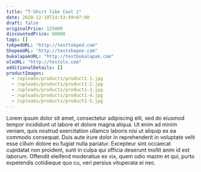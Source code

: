 ```yaml
---
title: "T-Shirt like Cool 1"
date: 2020-12-18T14:53:49+07:00
draft: false
originalPrice: 125000
discountedPrice: 80000
tags: []
tokpedURL: "http://testtokped.com"
ShopeeURL: "http://testshopee.com"
bukalapakURL: "http://testbukalapak.com"
olxURL: "http://testolx.com"
additionalDetails: []
productImages: 
  - /uploads/products/product1-1.jpg
  - /uploads/products/product1-2.jpg
  - /uploads/products/product1-3.jpg
  - /uploads/products/product1-4.jpg
  - /uploads/products/product1-5.jpg
---
```


Lorem ipsum dolor sit amet, consectetur adipiscing elit, sed do eiusmod tempor incididunt ut labore et dolore magna aliqua. Ut enim ad minim veniam, quis nostrud exercitation ullamco laboris nisi ut aliquip ex ea commodo consequat. Duis aute irure dolor in reprehenderit in voluptate velit esse cillum dolore eu fugiat nulla pariatur. Excepteur sint occaecat cupidatat non proident, sunt in culpa qui officia deserunt mollit anim id est laborum. Offendit eleifend moderatius ex vix, quem odio mazim et qui, purto expetendis cotidieque quo cu, veri persius vituperata ei nec.